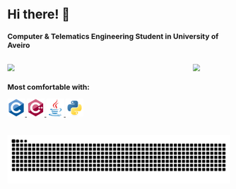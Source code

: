 # Hi there! 👋  
### Computer & Telematics Engineering Student in University of Aveiro
<br>

<div>
  <img align="left" src="https://github-readme-stats.vercel.app/api?username=pmacoutinho&theme=cobalt&show_icons=true" width="420"/>
  <img src="https://github-readme-stats.vercel.app/api/top-langs/?username=pmacoutinho&hide=vhdl&theme=cobalt&langs_count=6&layout=compact"/>
</div>

<h3 align="left">Most comfortable with:</h3>
<p align="left"> <a href="https://www.cprogramming.com/" target="_blank" rel="noreferrer"> <img src="https://raw.githubusercontent.com/devicons/devicon/master/icons/c/c-original.svg" alt="c" width="40" height="40"/> </a> <a href="https://www.w3schools.com/cpp/" target="_blank" rel="noreferrer"> <img src="https://raw.githubusercontent.com/devicons/devicon/master/icons/cplusplus/cplusplus-original.svg" alt="cplusplus" width="40" height="40"/> </a> <a href="https://www.java.com" target="_blank" rel="noreferrer"> <img src="https://raw.githubusercontent.com/devicons/devicon/master/icons/java/java-original.svg" alt="java" width="40" height="40"/> </a> <a href="https://www.python.org" target="_blank" rel="noreferrer"> <img src="https://raw.githubusercontent.com/devicons/devicon/master/icons/python/python-original.svg" alt="python" width="40" height="40"/> </a> </p>

#
###

![Snake animation](https://github.com/pmacoutinho/pmacoutinho/blob/output/github-contribution-grid-snake.svg)

<!--
**pmacoutinho/pmacoutinho** is a ✨ _special_ ✨ repository because its `README.md` (this file) appears on your GitHub profile.

Here are some ideas to get you started:

- 🔭 I’m currently working on ...
- 🌱 I’m currently learning ...
- 👯 I’m looking to collaborate on ...
- 🤔 I’m looking for help with ...
- 💬 Ask me about ...
- 📫 How to reach me: ...
- 😄 Pronouns: ...
- ⚡ Fun fact: ...
-->

